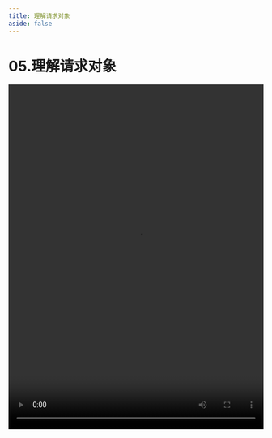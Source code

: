 ```yaml
---
title: 理解请求对象
aside: false
---
```


# 05.理解请求对象

<video autoplay src="http://qn.chinavanes.com/nodejs/module-3/05.理解请求对象.mp4" controls controlsList="nodownload" width="100%" height="680"/>

